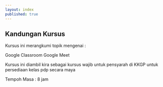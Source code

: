 ```yaml
---
layout: index
published: true
---
```


## Kandungan Kursus

Kursus ini merangkumi topik mengenai :

Google Classroom
Google Meet

Kursus ini diambil kira sebagai kursus wajib untuk pensyarah di KKGP untuk persediaan kelas pdp secara maya

Tempoh Masa : 8 jam

